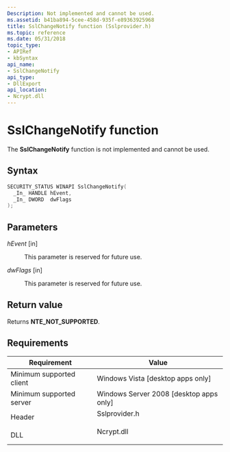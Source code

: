```yaml
---
Description: Not implemented and cannot be used.
ms.assetid: b41ba894-5cee-458d-935f-e89363925968
title: SslChangeNotify function (Sslprovider.h)
ms.topic: reference
ms.date: 05/31/2018
topic_type: 
- APIRef
- kbSyntax
api_name: 
- SslChangeNotify
api_type: 
- DllExport
api_location: 
- Ncrypt.dll
---
```


# SslChangeNotify function

The **SslChangeNotify** function is not implemented and cannot be used.

## Syntax


```C++
SECURITY_STATUS WINAPI SslChangeNotify(
  _In_ HANDLE hEvent,
  _In_ DWORD  dwFlags
);
```



## Parameters

<dl> <dt>

*hEvent* \[in\]
</dt> <dd>

This parameter is reserved for future use.

</dd> <dt>

*dwFlags* \[in\]
</dt> <dd>

This parameter is reserved for future use.

</dd> </dl>

## Return value

Returns **NTE\_NOT\_SUPPORTED**.

## Requirements



| Requirement | Value |
|-------------------------------------|------------------------------------------------------------------------------------------|
| Minimum supported client<br/> | Windows Vista \[desktop apps only\]<br/>                                           |
| Minimum supported server<br/> | Windows Server 2008 \[desktop apps only\]<br/>                                     |
| Header<br/>                   | <dl> <dt>Sslprovider.h</dt> </dl> |
| DLL<br/>                      | <dl> <dt>Ncrypt.dll</dt> </dl>    |



 

 




